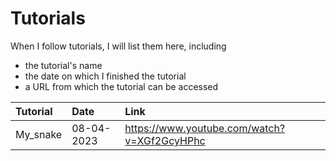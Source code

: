 # Tutorials

When I follow tutorials, I will list them here, including
- the tutorial's name
- the date on which I finished the tutorial
- a URL from which the tutorial can be accessed


| Tutorial | Date | Link |
|:-------- |:-------- |:-------- |
| My_snake| 08-04-2023 | https://www.youtube.com/watch?v=XGf2GcyHPhc |

 

